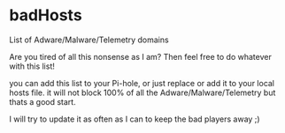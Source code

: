 # badHosts
List of Adware/Malware/Telemetry domains

Are you tired of all this nonsense as I am?
Then feel free to do whatever with this list!

you can add this list to your Pi-hole, or just replace or add it to your local hosts file.
it will not block 100% of all the Adware/Malware/Telemetry but thats a good start.

I will try to update it as often as I can to keep the bad players away ;)
